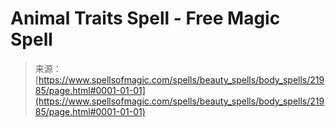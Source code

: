 <!--yml
category: 未分类
date: 2024-06-12 19:05:56
-->

# Animal Traits Spell - Free Magic Spell

> 来源：[https://www.spellsofmagic.com/spells/beauty_spells/body_spells/21985/page.html#0001-01-01](https://www.spellsofmagic.com/spells/beauty_spells/body_spells/21985/page.html#0001-01-01)